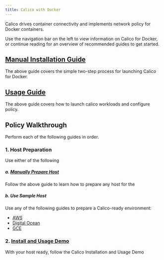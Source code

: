 ```yaml
---
title: Calico with Docker
---
```


Calico drives container connectivity and implements network policy for Docker containers.

Use the navigation bar on the left to view information on Calico for Docker,
or continue reading for an overview of recommended guides to get started.


## [Manual Installation Guide]({{site.baseurl}}/{{page.version}}/getting-started/docker/installation/manual)

The above guide covers the simple two-step process for launching Calico for Docker.

## [Usage Guide]({{site.baseurl}}/{{page.version}}/getting-started/docker/tutorials/advanced-policy)

The above guide covers how to launch calico workloads and configure policy.


## Policy Walkthrough

Perform each of the following guides in order.

### 1. Host Preparation

Use either of the following

##### a. [Manually Prepare Host](installation/prerequisites)

Follow the above guide to learn how to prepare any host for the

##### b. Use Sample Host

Use any of the following guides to prepare a Calico-ready environment:

- [AWS](#)
- [Digital Ocean](#)
- [GCE](#)

### 2. [Install and Usage Demo](#)

With your host ready, follow the Calico Installation and Usage Demo
